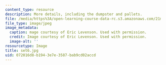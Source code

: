 ```yaml
---
content_type: resource
description: More details, including the dumpster and pallets.
file: /media/https%3A/open-learning-course-data-rc.s3.amazonaws.com/21m-873-theater-arts-topics-suburbia-january-iap-2008/072016d8b1943e7e3587bab9cd02accd_set6.jpg
file_type: image/jpeg
image_metadata:
  caption: mage courtesy of Eric Levenson. Used with permission.
  credit: Image courtesy of Eric Levenson. Used with permission.
  image-alt: ''
resourcetype: Image
title: set6.jpg
uid: 072016d8-b194-3e7e-3587-bab9cd02accd
---
```


